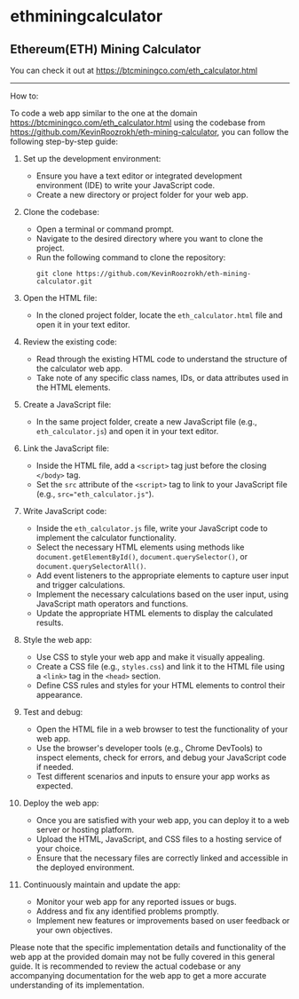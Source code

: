 # ethminingcalculator
Ethereum(ETH) Mining Calculator
---

You can check it out at https://btcminingco.com/eth_calculator.html

---
How to:

To code a web app similar to the one at the domain https://btcminingco.com/eth_calculator.html using the codebase from https://github.com/KevinRoozrokh/eth-mining-calculator, you can follow the following step-by-step guide:

1. Set up the development environment:
   - Ensure you have a text editor or integrated development environment (IDE) to write your JavaScript code.
   - Create a new directory or project folder for your web app.

2. Clone the codebase:
   - Open a terminal or command prompt.
   - Navigate to the desired directory where you want to clone the project.
   - Run the following command to clone the repository:
     ```
     git clone https://github.com/KevinRoozrokh/eth-mining-calculator.git
     ```

3. Open the HTML file:
   - In the cloned project folder, locate the `eth_calculator.html` file and open it in your text editor.

4. Review the existing code:
   - Read through the existing HTML code to understand the structure of the calculator web app.
   - Take note of any specific class names, IDs, or data attributes used in the HTML elements.

5. Create a JavaScript file:
   - In the same project folder, create a new JavaScript file (e.g., `eth_calculator.js`) and open it in your text editor.

6. Link the JavaScript file:
   - Inside the HTML file, add a `<script>` tag just before the closing `</body>` tag.
   - Set the `src` attribute of the `<script>` tag to link to your JavaScript file (e.g., `src="eth_calculator.js"`).

7. Write JavaScript code:
   - Inside the `eth_calculator.js` file, write your JavaScript code to implement the calculator functionality.
   - Select the necessary HTML elements using methods like `document.getElementById()`, `document.querySelector()`, or `document.querySelectorAll()`.
   - Add event listeners to the appropriate elements to capture user input and trigger calculations.
   - Implement the necessary calculations based on the user input, using JavaScript math operators and functions.
   - Update the appropriate HTML elements to display the calculated results.

8. Style the web app:
   - Use CSS to style your web app and make it visually appealing.
   - Create a CSS file (e.g., `styles.css`) and link it to the HTML file using a `<link>` tag in the `<head>` section.
   - Define CSS rules and styles for your HTML elements to control their appearance.

9. Test and debug:
   - Open the HTML file in a web browser to test the functionality of your web app.
   - Use the browser's developer tools (e.g., Chrome DevTools) to inspect elements, check for errors, and debug your JavaScript code if needed.
   - Test different scenarios and inputs to ensure your app works as expected.

10. Deploy the web app:
    - Once you are satisfied with your web app, you can deploy it to a web server or hosting platform.
    - Upload the HTML, JavaScript, and CSS files to a hosting service of your choice.
    - Ensure that the necessary files are correctly linked and accessible in the deployed environment.

11. Continuously maintain and update the app:
    - Monitor your web app for any reported issues or bugs.
    - Address and fix any identified problems promptly.
    - Implement new features or improvements based on user feedback or your own objectives.

Please note that the specific implementation details and functionality of the web app at the provided domain may not be fully covered in this general guide. It is recommended to review the actual codebase or any accompanying documentation for the web app to get a more accurate understanding of its implementation.

